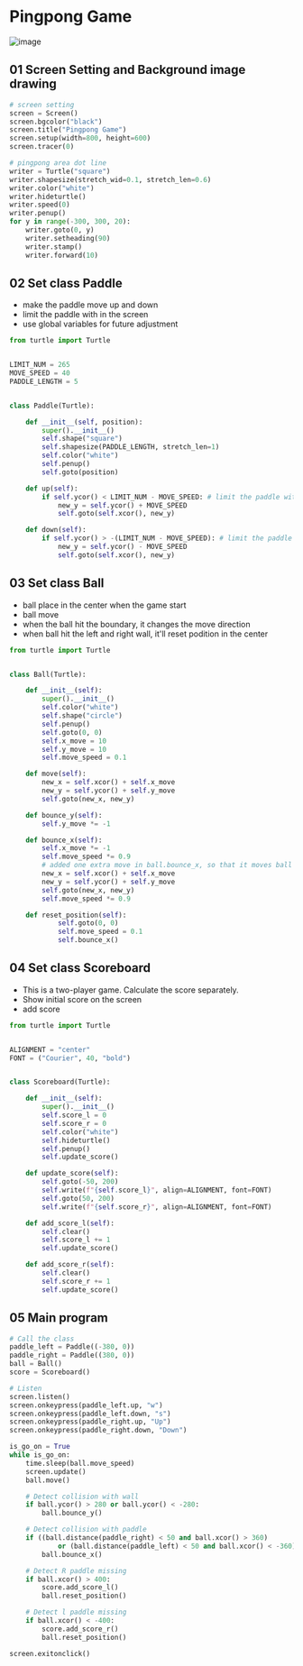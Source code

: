 # Pingpong Game

![image](https://github.com/hamdrew-jl/python_notebook/assets/141601957/d251ba2e-06e2-457b-a9c6-a83f5ffbd9b9)

## 01 Screen Setting and Background image drawing
```python
# screen setting
screen = Screen()
screen.bgcolor("black")
screen.title("Pingpong Game")
screen.setup(width=800, height=600)
screen.tracer(0)
```        

```python
# pingpong area dot line
writer = Turtle("square")
writer.shapesize(stretch_wid=0.1, stretch_len=0.6)
writer.color("white")
writer.hideturtle()
writer.speed(0)
writer.penup()
for y in range(-300, 300, 20):
    writer.goto(0, y)
    writer.setheading(90)
    writer.stamp()
    writer.forward(10)
```
## 02 Set class Paddle
* make the paddle move up and down
* limit the paddle with in the screen
* use global variables for future adjustment

```python
from turtle import Turtle


LIMIT_NUM = 265
MOVE_SPEED = 40
PADDLE_LENGTH = 5


class Paddle(Turtle):

    def __init__(self, position):
        super().__init__()
        self.shape("square")
        self.shapesize(PADDLE_LENGTH, stretch_len=1)
        self.color("white")
        self.penup()
        self.goto(position)

    def up(self):
        if self.ycor() < LIMIT_NUM - MOVE_SPEED: # limit the paddle with in the screen
            new_y = self.ycor() + MOVE_SPEED
            self.goto(self.xcor(), new_y)

    def down(self):
        if self.ycor() > -(LIMIT_NUM - MOVE_SPEED): # limit the paddle with in the screen
            new_y = self.ycor() - MOVE_SPEED
            self.goto(self.xcor(), new_y)
```
## 03 Set class Ball
* ball place in the center when the game start
* ball move 
* when the ball hit the boundary, it changes the move direction
* when ball hit the left and right wall, it'll reset podition in the center  

```python
from turtle import Turtle


class Ball(Turtle):

    def __init__(self):
        super().__init__()
        self.color("white")
        self.shape("circle")
        self.penup()
        self.goto(0, 0)
        self.x_move = 10
        self.y_move = 10
        self.move_speed = 0.1

    def move(self):
        new_x = self.xcor() + self.x_move
        new_y = self.ycor() + self.y_move
        self.goto(new_x, new_y)

    def bounce_y(self):
        self.y_move *= -1

    def bounce_x(self):
        self.x_move *= -1
        self.move_speed *= 0.9
        # added one extra move in ball.bounce_x, so that it moves ball away from the paddle
        new_x = self.xcor() + self.x_move
        new_y = self.ycor() + self.y_move
        self.goto(new_x, new_y)
        self.move_speed *= 0.9

    def reset_position(self):
            self.goto(0, 0)
            self.move_speed = 0.1
            self.bounce_x()

```
## 04 Set class Scoreboard
* This is a two-player game. Calculate the score separately.
* Show initial score on the screen
* add score 

```python
from turtle import Turtle


ALIGNMENT = "center"
FONT = ("Courier", 40, "bold")


class Scoreboard(Turtle):

    def __init__(self):
        super().__init__()
        self.score_l = 0
        self.score_r = 0
        self.color("white")
        self.hideturtle()
        self.penup()
        self.update_score()

    def update_score(self):
        self.goto(-50, 200)
        self.write(f"{self.score_l}", align=ALIGNMENT, font=FONT)
        self.goto(50, 200)
        self.write(f"{self.score_r}", align=ALIGNMENT, font=FONT)

    def add_score_l(self):
        self.clear()
        self.score_l += 1
        self.update_score()

    def add_score_r(self):
        self.clear()
        self.score_r += 1
        self.update_score()

```
## 05 Main program
```python
# Call the class
paddle_left = Paddle((-380, 0))
paddle_right = Paddle((380, 0))
ball = Ball()
score = Scoreboard()

# Listen
screen.listen()
screen.onkeypress(paddle_left.up, "w")
screen.onkeypress(paddle_left.down, "s")
screen.onkeypress(paddle_right.up, "Up")
screen.onkeypress(paddle_right.down, "Down")

is_go_on = True
while is_go_on:
    time.sleep(ball.move_speed)
    screen.update()
    ball.move()

    # Detect collision with wall
    if ball.ycor() > 280 or ball.ycor() < -280:
        ball.bounce_y()

    # Detect collision with paddle
    if ((ball.distance(paddle_right) < 50 and ball.xcor() > 360)
            or (ball.distance(paddle_left) < 50 and ball.xcor() < -360)):
        ball.bounce_x()

    # Detect R paddle missing
    if ball.xcor() > 400:
        score.add_score_l()
        ball.reset_position()

    # Detect l paddle missing
    if ball.xcor() < -400:
        score.add_score_r()
        ball.reset_position()

screen.exitonclick()
```
